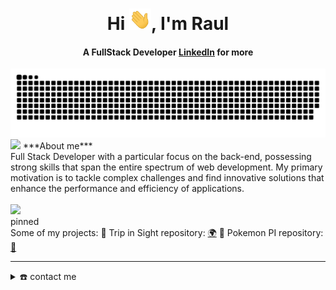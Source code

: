 <div align="center">
<h1 align="center">Hi <img width="35" src="https://github.com/1999AZZAR/1999AZZAR/blob/main/resources/img/waving.gif">, I'm Raul</h1>
<h4 align="center">A FullStack Developer <a href="https://www.linkedin.com/in/raúl-contreras-a0498724a" target="_blank">LinkedIn</a> for more</h4>
</div>

<div align="center">
<!--   <a href="https://1999azzar.github.io/1999AZZAR/"> -->
  <img  src="https://github.com/1999AZZAR/1999AZZAR/blob/main/resources/img/grid-snake.svg"
       alt="snake" /></a>
</div>

<div>
  <img src="https://media.giphy.com/media/ObNTw8Uzwy6KQ/giphy.gif" width="30px">&nbsp;***About me***
  <br>
  Full Stack Developer with a particular focus on the back-end, possessing strong skills that span the entire spectrum of web 
  development. My primary motivation is to tackle complex challenges and find innovative solutions that enhance the performance and 
  efficiency of applications.
</div>
<br>
<div>
  <img src="https://skillicons.dev/icons?i=html,css,js,git,mysql,nodejs,react,redux,ts" />
</div>

<div> 
  <a>pinned</a>
</div>

<div>
  Some of my projects:
  📍 Trip in Sight repository: <a href="https://github.com/RaulCont/TripInSight_server">🌍</a>
  📍 Pokemon PI repository: <a href="https:https://github.com/RaulCont/PI-Pokemon">🐯</a>  
</div>

-----
<details>
  <summary>☎️ contact me</summary>
<div>
  <samp>
    <h2 align="center">you can reach me by:</h2>
    <p align="center">
      <br/>
      <a href="https://www.linkedin.com/in/raúl-contreras-a0498724a/" target="blank"><img align="center"
         src="https://img.shields.io/badge/linkedin-%231DA1F2.svg?style=for-the-badge&logo=linkedin&logoColor=white"
         alt="azzar" height="30"/></a>
      <a href="mailto:ccontrerasvelasco@gmail.com" target="blank"><img align="center"
         src="https://img.shields.io/badge/gmail-EA4335.svg?style=for-the-badge&logo=gmail&logoColor=white"
         alt="azzar" height="30"/></a>
    </p>
  <p align="center">
      <a href="https://wa.me/+525624129448" target="blank"><img align="center"
         src="https://img.shields.io/badge/whatsapp-4B7F1.svg?style=for-the-badge&logo=whatsapp&logoColor=white"
         alt="azzar" height="30"/></a>
      <br>
    </p>
  </samp>
</div>
</details>

</details>
<br/>
</details> 
